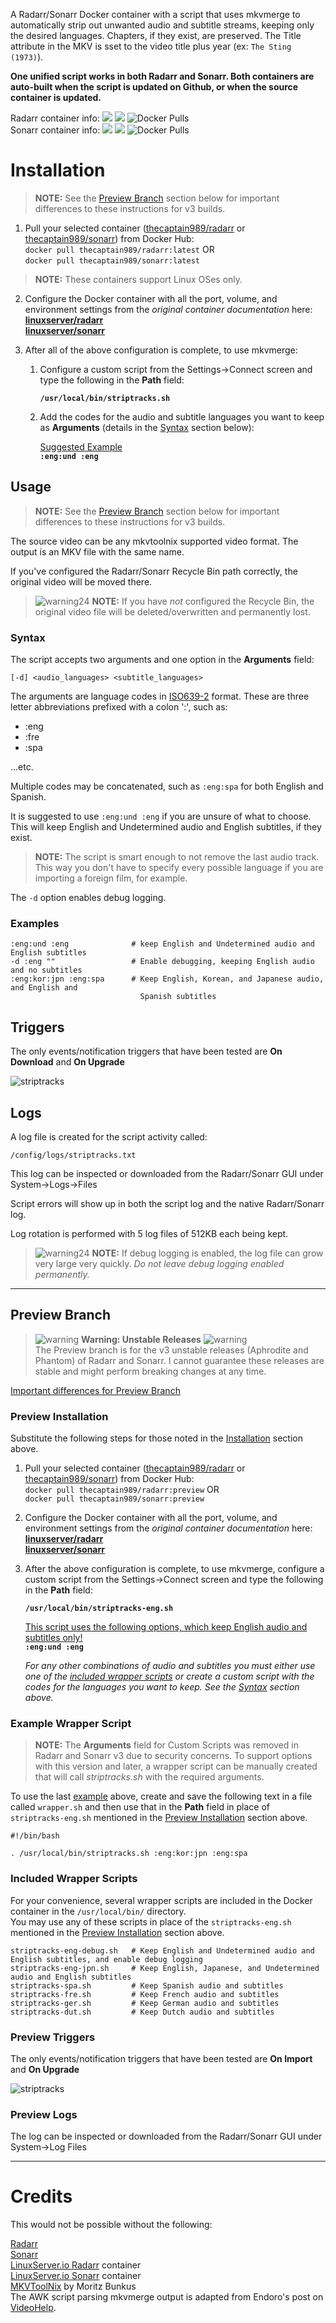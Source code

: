 A Radarr/Sonarr Docker container with a script that uses mkvmerge to automatically strip out unwanted audio and subtitle streams, keeping only the desired languages. Chapters, if they exist, are preserved. The Title attribute in the MKV is sset to the video title plus year (ex: `The Sting (1973)`).

**One unified script works in both Radarr and Sonarr.  Both containers are auto-built when the script is updated on Github, or when the source container is updated.**

Radarr container info:
[![](https://images.microbadger.com/badges/image/thecaptain989/radarr.svg)](https://microbadger.com/images/thecaptain989/radarr "Get your own image badge on microbadger.com")
[![](https://images.microbadger.com/badges/version/thecaptain989/radarr.svg)](https://microbadger.com/images/thecaptain989/radarr "Get your own version badge on microbadger.com")
![Docker Pulls](https://img.shields.io/docker/pulls/thecaptain989/radarr "Radarr Container Pulls")   
Sonarr container info:
[![](https://images.microbadger.com/badges/image/thecaptain989/sonarr.svg)](https://microbadger.com/images/thecaptain989/sonarr "Get your own image badge on microbadger.com")
[![](https://images.microbadger.com/badges/version/thecaptain989/sonarr.svg)](https://microbadger.com/images/thecaptain989/sonarr "Get your own version badge on microbadger.com")
![Docker Pulls](https://img.shields.io/docker/pulls/thecaptain989/sonarr "Sonarr Container Pulls")

# Installation
>**NOTE:** See the [Preview Branch](./README.md#preview-branch) section below for important differences to these instructions for v3 builds.   

1. Pull your selected container ([thecaptain989/radarr](https://hub.docker.com/r/thecaptain989/radarr "TheCaptain989's Radarr container") or [thecaptain989/sonarr](https://hub.docker.com/r/thecaptain989/sonarr "TheCaptain989's Sonarr container")) from Docker Hub:  
  `docker pull thecaptain989/radarr:latest`   OR  
  `docker pull thecaptain989/sonarr:latest`   

>**NOTE:** These containers support Linux OSes only.

2. Configure the Docker container with all the port, volume, and environment settings from the *original container documentation* here:  
   **[linuxserver/radarr](https://hub.docker.com/r/linuxserver/radarr "Docker container")**  
   **[linuxserver/sonarr](https://hub.docker.com/r/linuxserver/sonarr "Docker container")**

3. After all of the above configuration is complete, to use mkvmerge:  
   1. Configure a custom script from the Settings->Connect screen and type the following in the **Path** field:  

      **`/usr/local/bin/striptracks.sh`**  

   
   2. Add the codes for the audio and subtitle languages you want to keep as **Arguments** (details in the [Syntax](./README.md#syntax) section below):

      <ins>Suggested Example</ins>  
      **`:eng:und :eng`**

## Usage
>**NOTE:** See the [Preview Branch](./README.md#preview-branch) section below for important differences to these instructions for v3 builds.   

The source video can be any mkvtoolnix supported video format. The output is an MKV file with the same name.

If you've configured the Radarr/Sonarr Recycle Bin path correctly, the original video will be moved there.  
>![warning24] **NOTE:** If you have *not* configured the Recycle Bin, the original video file will be deleted/overwritten and permanently lost.

### Syntax
The script accepts two arguments and one option in the **Arguments** field:

`[-d] <audio_languages> <subtitle_languages>`

The arguments are language codes in [ISO639-2](https://en.wikipedia.org/wiki/List_of_ISO_639-2_codes "List of ISO 639-2 codes") format. These are three letter abbreviations prefixed with a colon ':', such as:

* :eng
* :fre
* :spa

...etc.  

Multiple codes may be concatenated, such as `:eng:spa` for both English and Spanish.  

It is suggested to use `:eng:und :eng` if you are unsure of what to choose. This will keep English and Undetermined audio and English subtitles, if they exist.
>**NOTE:** The script is smart enough to not remove the last audio track. This way you don't have to specify every possible language if you are importing a foreign film, for example.

The `-d` option enables debug logging.

### Examples
```
:eng:und :eng              # keep English and Undetermined audio and English subtitles
-d :eng ""                 # Enable debugging, keeping English audio and no subtitles
:eng:kor:jpn :eng:spa      # Keep English, Korean, and Japanese audio, and English and 
                             Spanish subtitles
```

## Triggers
The only events/notification triggers that have been tested are **On Download** and **On Upgrade**

![striptracks](https://raw.githubusercontent.com/TheCaptain989/radarr-striptracks/master/images/striptracks.png "Radarr/Sonarr custom script settings")


## Logs
A log file is created for the script activity called:

`/config/logs/striptracks.txt`

This log can be inspected or downloaded from the Radarr/Sonarr GUI under System->Logs->Files

Script errors will show up in both the script log and the native Radarr/Sonarr log.

Log rotation is performed with 5 log files of 512KB each being kept.  
>![warning24] **NOTE:** If debug logging is enabled, the log file can grow very large very quickly.  *Do not leave debug logging enabled permanently.*

___

## Preview Branch
>![warning] **Warning: Unstable Releases** ![warning]   
>The Preview branch is for the v3 unstable releases (Aphrodite and Phantom) of Radarr and Sonarr. I cannot guarantee these releases are stable and might perform breaking changes at any time.   

<ins>Important differences for Preview Branch</ins>   
### Preview Installation
Substitute the following steps for those noted in the [Installation](./README.md#installation) section above.
1. Pull your selected container ([thecaptain989/radarr](https://hub.docker.com/r/thecaptain989/radarr "TheCaptain989's Radarr container") or [thecaptain989/sonarr](https://hub.docker.com/r/thecaptain989/sonarr "TheCaptain989's Sonarr container")) from Docker Hub:  
  `docker pull thecaptain989/radarr:preview`  OR  
  `docker pull thecaptain989/sonarr:preview`

2. Configure the Docker container with all the port, volume, and environment settings from the *original container documentation* here:  
   **[linuxserver/radarr](https://hub.docker.com/r/linuxserver/radarr "Docker container")**  
   **[linuxserver/sonarr](https://hub.docker.com/r/linuxserver/sonarr "Docker container")**

3. After the above configuration is complete, to use mkvmerge, configure a custom script from the Settings->Connect screen and type the following in the **Path** field:  

      **`/usr/local/bin/striptracks-eng.sh`**  

      <ins>This script uses the following options, which keep English audio and subtitles only!</ins>  
      **`:eng:und :eng`**

      *For any other combinations of audio and subtitles you must either use one of the [included wrapper scripts](./README.md#included-wrapper-scripts) or create a custom script with the codes for the languages you want to keep.  See the [Syntax](./README.md#syntax) section above.*

### Example Wrapper Script
>**NOTE:** The **Arguments** field for Custom Scripts was removed in Radarr and Sonarr v3 due to security concerns. To support options with this version and later, a wrapper script can be manually created that will call *striptracks.sh* with the required arguments.

To use the last [example](./README.md#examples) above, create and save the following text in a file called `wrapper.sh` and then use that in the **Path** field in place of `striptracks-eng.sh` mentioned in the [Preview Installation](./README.md#preview-installation) section above.
```
#!/bin/bash

. /usr/local/bin/striptracks.sh :eng:kor:jpn :eng:spa
```

### Included Wrapper Scripts
For your convenience, several wrapper scripts are included in the Docker container in the `/usr/local/bin/` directory.  
You may use any of these scripts in place of the `striptracks-eng.sh` mentioned in the [Preview Installation](./README.md#preview-installation) section above.

```
striptracks-eng-debug.sh   # Keep English and Undetermined audio and English subtitles, and enable debug logging
striptracks-eng-jpn.sh     # Keep English, Japanese, and Undetermined audio and English subtitles
striptracks-spa.sh         # Keep Spanish audio and subtitles
striptracks-fre.sh         # Keep French audio and subtitles
striptracks-ger.sh         # Keep German audio and subtitles
striptracks-dut.sh         # Keep Dutch audio and subtitles
```

### Preview Triggers
The only events/notification triggers that have been tested are **On Import** and **On Upgrade**

![striptracks](https://raw.githubusercontent.com/TheCaptain989/radarr-striptracks/preview/images/striptracks-v3.png "Radarr/Sonarr custom script settings")

### Preview Logs
The log can be inspected or downloaded from the Radarr/Sonarr GUI under System->Log Files

___

# Credits

This would not be possible without the following:

[Radarr](http://radarr.video/ "Radarr homepage")  
[Sonarr](http://sonarr.tv/ "Sonarr homepage")  
[LinuxServer.io Radarr](https://hub.docker.com/r/linuxserver/radarr "Docker container") container  
[LinuxServer.io Sonarr](https://hub.docker.com/r/linuxserver/sonarr "Docker container") container  
[MKVToolNix](https://mkvtoolnix.download/ "MKVToolNix homepage") by Moritz Bunkus  
The AWK script parsing mkvmerge output is adapted from Endoro's post on [VideoHelp](https://forum.videohelp.com/threads/343271-BULK-remove-non-English-tracks-from-MKV-container#post2292889).

[warning]: http://files.softicons.com/download/application-icons/32x32-free-design-icons-by-aha-soft/png/32/Warning.png "Warning"
[warning24]: http://files.softicons.com/download/toolbar-icons/24x24-free-pixel-icons-by-aha-soft/png/24x24/Warning.png "Warning"
